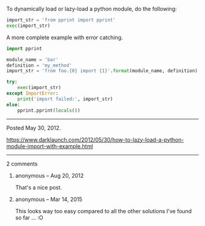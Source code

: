 To dynamically load or lazy-load a python module, do the following:

```python
import_str = 'from pprint import pprint'
exec(import_str)
```

A more complete example with error catching.

```python
import pprint

module_name = 'bar'
definition = 'my_method'
import_str = 'from foo.{0} import {1}'.format(module_name, definition)

try:
    exec(import_str)
except ImportError:
    print('import failed:', import_str)
else:
    pprint.pprint(locals())
```

---

Posted May 30, 2012.

https://www.darklaunch.com/2012/05/30/how-to-lazy-load-a-python-module-import-with-example.html

---

2 comments

<ol>
    <li>
        <div>
            anonymous &ndash; Aug 20, 2012
            <div>
                <p>That's a nice post.</p>
            </div>
        </div>
    </li>
    <li>
        <div>
            anonymous &ndash; Mar 14, 2015
            <div>
                <p>This looks way too easy compared to all the other solutions I've found so far ... :O</p>
            </div>
        </div>
    </li>
</ol>

